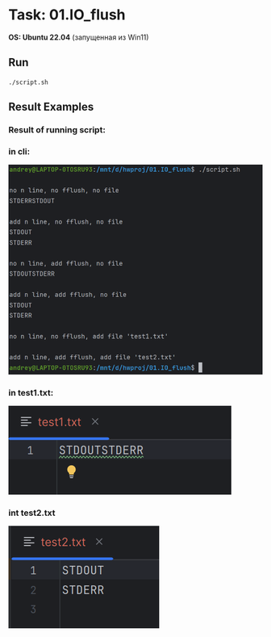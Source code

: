 # Task: 01.IO_flush
**OS: Ubuntu 22.04** (запущенная из Win11)

## Run
```
./script.sh
```

## Result Examples

### Result of running script:

### in cli:

![img_1.png](img_1.png)

### in test1.txt:

![img.png](img.png)

### int test2.txt

![img_2.png](img_2.png)


